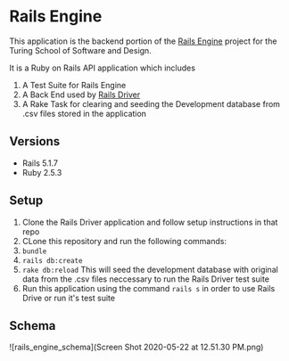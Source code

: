 # Rails Engine

This application is the backend portion of the [Rails Engine](https://backend.turing.io/module3/projects/rails_engine) project for the Turing School of Software and Design.

It is a Ruby on Rails API application which includes 

1. A Test Suite for Rails Engine
1. A Back End used by [Rails Driver](https://github.com/reid-andrew/rails_driver) 
1. A Rake Task for clearing and seeding the Development database from .csv files stored in the application

## Versions
- Rails 5.1.7
- Ruby 2.5.3

## Setup
1. Clone the Rails Driver application and follow setup instructions in that repo
1. CLone this repository and run the following commands:
  1. `bundle`
  1. `rails db:create`
  1. `rake db:reload` This will seed the development database with original data from the .csv files neccessary to run the Rails Driver test suite
  1. Run this application using the command `rails s` in order to use Rails Drive or run it's test suite

## Schema
![rails_engine_schema](Screen Shot 2020-05-22 at 12.51.30 PM.png)
